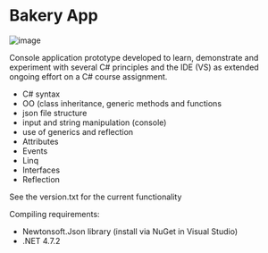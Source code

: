 Bakery App
==========

![image](https://user-images.githubusercontent.com/76475389/141862631-9b38619b-8cf5-41ce-a151-0b6cba9c8e24.png)

Console application prototype developed to learn,
demonstrate and experiment with several C#
principles and the IDE (VS) as extended ongoing effort 
on a C# course assignment.

- C# syntax
- OO (class inheritance, generic methods and functions
- json file structure
- input and string manipulation (console)
- use of generics and reflection
- Attributes
- Events
- Linq 
- Interfaces
- Reflection

See the version.txt for the current functionality

Compiling requirements:

- Newtonsoft.Json library (install via NuGet in Visual Studio)
- .NET 4.7.2
